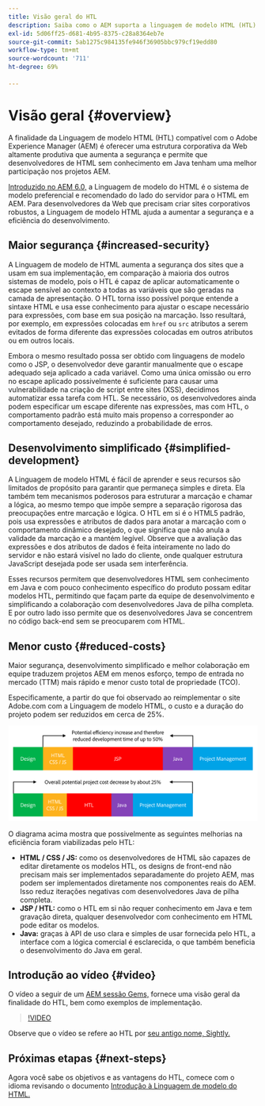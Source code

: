 ```yaml
---
title: Visão geral do HTL
description: Saiba como o AEM suporta a linguagem de modelo HTML (HTL) para oferecer uma estrutura Web produtiva de nível empresarial que aumenta a segurança e permite que desenvolvedores de HTML sem conhecimento em Java tenham uma melhor participação em projetos AEM.
exl-id: 5d06ff25-d681-4b95-8375-c28a8364eb7e
source-git-commit: 5ab1275c984135fe946f36905bbc979cf19edd80
workflow-type: tm+mt
source-wordcount: '711'
ht-degree: 69%

---
```



# Visão geral {#overview}

A finalidade da Linguagem de modelo HTML (HTL) compatível com o Adobe Experience Manager (AEM) é oferecer uma estrutura corporativa da Web altamente produtiva que aumenta a segurança e permite que desenvolvedores de HTML sem conhecimento em Java tenham uma melhor participação nos projetos AEM.

[Introduzido no AEM 6.0,](history.md) a Linguagem de modelo do HTML é o sistema de modelo preferencial e recomendado do lado do servidor para o HTML em AEM. Para desenvolvedores da Web que precisam criar sites corporativos robustos, a Linguagem de modelo HTML ajuda a aumentar a segurança e a eficiência do desenvolvimento.

## Maior segurança {#increased-security}

A Linguagem de modelo de HTML aumenta a segurança dos sites que a usam em sua implementação, em comparação à maioria dos outros sistemas de modelo, pois o HTL é capaz de aplicar automaticamente o escape sensível ao contexto a todas as variáveis que são geradas na camada de apresentação. O HTL torna isso possível porque entende a sintaxe HTML e usa esse conhecimento para ajustar o escape necessário para expressões, com base em sua posição na marcação. Isso resultará, por exemplo, em expressões colocadas em `href` ou `src` atributos a serem evitados de forma diferente das expressões colocadas em outros atributos ou em outros locais.

Embora o mesmo resultado possa ser obtido com linguagens de modelo como o JSP, o desenvolvedor deve garantir manualmente que o escape adequado seja aplicado a cada variável. Como uma única omissão ou erro no escape aplicado possivelmente é suficiente para causar uma vulnerabilidade na criação de script entre sites (XSS), decidimos automatizar essa tarefa com HTL. Se necessário, os desenvolvedores ainda podem especificar um escape diferente nas expressões, mas com HTL, o comportamento padrão está muito mais propenso a corresponder ao comportamento desejado, reduzindo a probabilidade de erros.

## Desenvolvimento simplificado {#simplified-development}

A Linguagem de modelo HTML é fácil de aprender e seus recursos são limitados de propósito para garantir que permaneça simples e direta. Ela também tem mecanismos poderosos para estruturar a marcação e chamar a lógica, ao mesmo tempo que impõe sempre a separação rigorosa das preocupações entre marcação e lógica. O HTL em si é o HTML5 padrão, pois usa expressões e atributos de dados para anotar a marcação com o comportamento dinâmico desejado, o que significa que não anula a validade da marcação e a mantém legível. Observe que a avaliação das expressões e dos atributos de dados é feita inteiramente no lado do servidor e não estará visível no lado do cliente, onde qualquer estrutura JavaScript desejada pode ser usada sem interferência.

Esses recursos permitem que desenvolvedores HTML sem conhecimento em Java e com pouco conhecimento específico do produto possam editar modelos HTL, permitindo que façam parte da equipe de desenvolvimento e simplificando a colaboração com desenvolvedores Java de pilha completa. E por outro lado isso permite que os desenvolvedores Java se concentrem no código back-end sem se preocuparem com HTML.

## Menor custo {#reduced-costs}

Maior segurança, desenvolvimento simplificado e melhor colaboração em equipe traduzem projetos AEM em menos esforço, tempo de entrada no mercado (TTM) mais rápido e menor custo total de propriedade (TCO).

Especificamente, a partir do que foi observado ao reimplementar o site Adobe.com com a Linguagem de modelo HTML, o custo e a duração do projeto podem ser reduzidos em cerca de 25%.

![Aumentar e diminuir custos de forma eficiente](assets/chlimage_1.png)

O diagrama acima mostra que possivelmente as seguintes melhorias na eficiência foram viabilizadas pelo HTL:

* **HTML / CSS / JS:** como os desenvolvedores de HTML são capazes de editar diretamente os modelos HTL, os designs de front-end não precisam mais ser implementados separadamente do projeto AEM, mas podem ser implementados diretamente nos componentes reais do AEM. Isso reduz iterações negativas com desenvolvedores Java de pilha completa.
* **JSP / HTL:** como o HTL em si não requer conhecimento em Java e tem gravação direta, qualquer desenvolvedor com conhecimento em HTML pode editar os modelos.
* **Java:** graças à API de uso clara e simples de usar fornecida pelo HTL, a interface com a lógica comercial é esclarecida, o que também beneficia o desenvolvimento do Java em geral.

## Introdução ao vídeo {#video}

O vídeo a seguir de um [AEM sessão Gems,](https://experienceleague.adobe.com/docs/experience-manager-gems-events/gems/gems2014/aem-introduction-to-htl.html) fornece uma visão geral da finalidade do HTL, bem como exemplos de implementação.

>[!VIDEO](https://video.tv.adobe.com/v/19504/?quality=9)

Observe que o vídeo se refere ao HTL por [seu antigo nome, Sightly.](history.md)

## Próximas etapas {#next-steps}

Agora você sabe os objetivos e as vantagens do HTL, comece com o idioma revisando o documento [Introdução à Linguagem de modelo do HTML.](getting-started.md)
